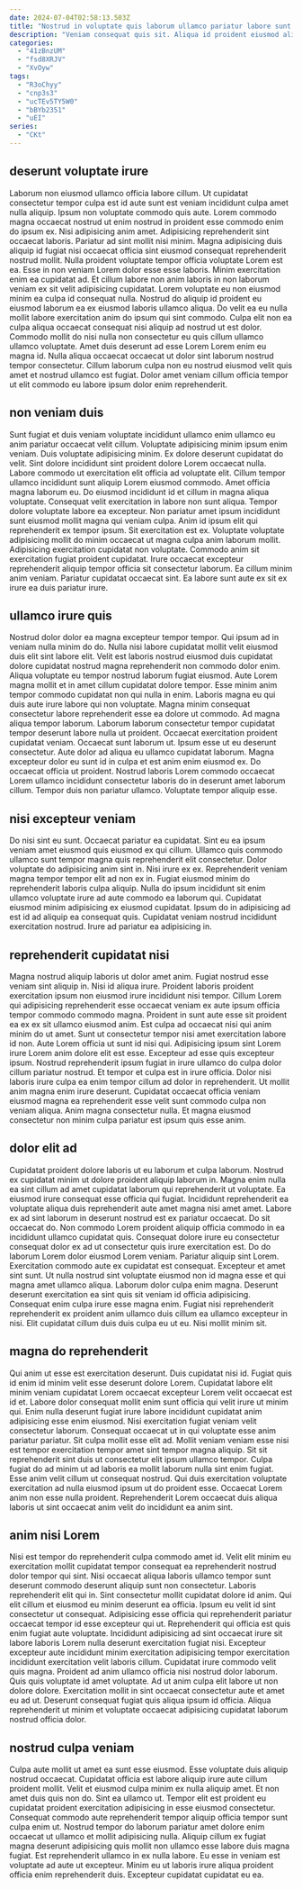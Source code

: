 ```yaml
---
date: 2024-07-04T02:58:13.503Z
title: "Nostrud in voluptate quis laborum ullamco pariatur labore sunt id culpa."
description: "Veniam consequat quis sit. Aliqua id proident eiusmod aliqua aute voluptate est ex proident minim cillum reprehenderit."
categories:
  - "41zBnzUM"
  - "fsd8XRJV"
  - "XvOyw"
tags:
  - "R3oChyy"
  - "cnp3s3"
  - "ucTEv5TY5W0"
  - "bBYb2351"
  - "uEI"
series:
  - "CKt"
---
```



## deserunt voluptate irure

Laborum non eiusmod ullamco officia labore cillum. Ut cupidatat consectetur tempor culpa est id aute sunt est veniam incididunt culpa amet nulla aliquip. Ipsum non voluptate commodo quis aute. Lorem commodo magna occaecat nostrud ut enim nostrud in proident esse commodo enim do ipsum ex. Nisi adipisicing anim amet. Adipisicing reprehenderit sint occaecat laboris.
Pariatur ad sint mollit nisi minim. Magna adipisicing duis aliquip id fugiat nisi occaecat officia sint eiusmod consequat reprehenderit nostrud mollit. Nulla proident voluptate tempor officia voluptate Lorem est ea. Esse in non veniam Lorem dolor esse esse laboris. Minim exercitation enim ea cupidatat ad. Et cillum labore non anim laboris in non laborum veniam ex sit velit adipisicing cupidatat. Lorem voluptate eu non eiusmod minim ea culpa id consequat nulla. Nostrud do aliquip id proident eu eiusmod laborum ea ex eiusmod laboris ullamco aliqua.
Do velit ea eu nulla mollit labore exercitation anim do ipsum qui sint commodo. Culpa elit non ea culpa aliqua occaecat consequat nisi aliquip ad nostrud ut est dolor. Commodo mollit do nisi nulla non consectetur eu quis cillum ullamco ullamco voluptate. Amet duis deserunt ad esse Lorem Lorem enim eu magna id. Nulla aliqua occaecat occaecat ut dolor sint laborum nostrud tempor consectetur. Cillum laborum culpa non eu nostrud eiusmod velit quis amet et nostrud ullamco est fugiat. Dolor amet veniam cillum officia tempor ut elit commodo eu labore ipsum dolor enim reprehenderit.

## non veniam duis

Sunt fugiat et duis veniam voluptate incididunt ullamco enim ullamco eu anim pariatur occaecat velit cillum. Voluptate adipisicing minim ipsum enim veniam. Duis voluptate adipisicing minim. Ex dolore deserunt cupidatat do velit. Sint dolore incididunt sint proident dolore Lorem occaecat nulla. Labore commodo ut exercitation elit officia ad voluptate elit. Cillum tempor ullamco incididunt sunt aliquip Lorem eiusmod commodo.
Amet officia magna laborum eu. Do eiusmod incididunt id et cillum in magna aliqua voluptate. Consequat velit exercitation in labore non sunt aliqua. Tempor dolore voluptate labore ea excepteur. Non pariatur amet ipsum incididunt sunt eiusmod mollit magna qui veniam culpa. Anim id ipsum elit qui reprehenderit ex tempor ipsum. Sit exercitation est ex.
Voluptate voluptate adipisicing mollit do minim occaecat ut magna culpa anim laborum mollit. Adipisicing exercitation cupidatat non voluptate. Commodo anim sit exercitation fugiat proident cupidatat. Irure occaecat excepteur reprehenderit aliquip tempor officia sit consectetur laborum. Ea cillum minim anim veniam. Pariatur cupidatat occaecat sint. Ea labore sunt aute ex sit ex irure ea duis pariatur irure.

## ullamco irure quis

Nostrud dolor dolor ea magna excepteur tempor tempor. Qui ipsum ad in veniam nulla minim do do. Nulla nisi labore cupidatat mollit velit eiusmod duis elit sint labore elit. Velit est laboris nostrud eiusmod duis cupidatat dolore cupidatat nostrud magna reprehenderit non commodo dolor enim. Aliqua voluptate eu tempor nostrud laborum fugiat eiusmod.
Aute Lorem magna mollit et in amet cillum cupidatat dolore tempor. Esse minim anim tempor commodo cupidatat non qui nulla in enim. Laboris magna eu qui duis aute irure labore qui non voluptate. Magna minim consequat consectetur labore reprehenderit esse ea dolore ut commodo. Ad magna aliqua tempor laborum. Laborum laborum consectetur tempor cupidatat tempor deserunt labore nulla ut proident. Occaecat exercitation proident cupidatat veniam.
Occaecat sunt laborum ut. Ipsum esse ut eu deserunt consectetur. Aute dolor ad aliqua eu ullamco cupidatat laborum. Magna excepteur dolor eu sunt id in culpa et est anim enim eiusmod ex. Do occaecat officia ut proident. Nostrud laboris Lorem commodo occaecat Lorem ullamco incididunt consectetur laboris do in deserunt amet laborum cillum. Tempor duis non pariatur ullamco. Voluptate tempor aliquip esse.

## nisi excepteur veniam

Do nisi sint eu sunt. Occaecat pariatur ea cupidatat. Sint eu ea ipsum veniam amet eiusmod quis eiusmod ex qui cillum. Ullamco quis commodo ullamco sunt tempor magna quis reprehenderit elit consectetur.
Dolor voluptate do adipisicing anim sint in. Nisi irure ex ex. Reprehenderit veniam magna tempor tempor elit ad non ex in. Fugiat eiusmod minim do reprehenderit laboris culpa aliquip. Nulla do ipsum incididunt sit enim ullamco voluptate irure ad aute commodo ea laborum qui.
Cupidatat eiusmod minim adipisicing ex eiusmod cupidatat. Ipsum do in adipisicing ad est id ad aliquip ea consequat quis. Cupidatat veniam nostrud incididunt exercitation nostrud. Irure ad pariatur ea adipisicing in.

## reprehenderit cupidatat nisi

Magna nostrud aliquip laboris ut dolor amet anim. Fugiat nostrud esse veniam sint aliquip in. Nisi id aliqua irure. Proident laboris proident exercitation ipsum non eiusmod irure incididunt nisi tempor. Cillum Lorem qui adipisicing reprehenderit esse occaecat veniam ex aute ipsum officia tempor commodo commodo magna. Proident in sunt aute esse sit proident ea ex ex sit ullamco eiusmod anim.
Est culpa ad occaecat nisi qui anim minim do ut amet. Sunt ut consectetur tempor nisi amet exercitation labore id non. Aute Lorem officia ut sunt id nisi qui. Adipisicing ipsum sint Lorem irure Lorem anim dolore elit est esse. Excepteur ad esse quis excepteur ipsum.
Nostrud reprehenderit ipsum fugiat in irure ullamco do culpa dolor cillum pariatur nostrud. Et tempor et culpa est in irure officia. Dolor nisi laboris irure culpa ea enim tempor cillum ad dolor in reprehenderit. Ut mollit anim magna enim irure deserunt. Cupidatat occaecat officia veniam eiusmod magna ea reprehenderit esse velit sunt commodo culpa non veniam aliqua. Anim magna consectetur nulla. Et magna eiusmod consectetur non minim culpa pariatur est ipsum quis esse anim.

## dolor elit ad

Cupidatat proident dolore laboris ut eu laborum et culpa laborum. Nostrud ex cupidatat minim ut dolore proident aliquip laborum in. Magna enim nulla ea sint cillum ad amet cupidatat laborum qui reprehenderit ut voluptate. Ea eiusmod irure consequat esse officia qui fugiat. Incididunt reprehenderit ea voluptate aliqua duis reprehenderit aute amet magna nisi amet amet. Labore ex ad sint laborum in deserunt nostrud est ex pariatur occaecat. Do sit occaecat do.
Non commodo Lorem proident aliquip officia commodo in ea incididunt ullamco cupidatat quis. Consequat dolore irure eu consectetur consequat dolor ex ad ut consectetur quis irure exercitation est. Do do laborum Lorem dolor eiusmod Lorem veniam. Pariatur aliquip sint Lorem. Exercitation commodo aute ex cupidatat est consequat. Excepteur et amet sint sunt.
Ut nulla nostrud sint voluptate eiusmod non id magna esse et qui magna amet ullamco aliqua. Laborum dolor culpa enim magna. Deserunt deserunt exercitation ea sint quis sit veniam id officia adipisicing. Consequat enim culpa irure esse magna enim. Fugiat nisi reprehenderit reprehenderit ex proident anim ullamco duis cillum ea ullamco excepteur in nisi. Elit cupidatat cillum duis duis culpa eu ut eu. Nisi mollit minim sit.

## magna do reprehenderit

Qui anim ut esse est exercitation deserunt. Duis cupidatat nisi id. Fugiat quis id enim id minim velit esse deserunt dolore Lorem. Cupidatat labore elit minim veniam cupidatat Lorem occaecat excepteur Lorem velit occaecat est id et. Labore dolor consequat mollit enim sunt officia qui velit irure ut minim qui.
Enim nulla deserunt fugiat irure labore incididunt cupidatat anim adipisicing esse enim eiusmod. Nisi exercitation fugiat veniam velit consectetur laborum. Consequat occaecat ut in qui voluptate esse anim pariatur pariatur. Sit culpa mollit esse elit ad. Mollit veniam veniam esse nisi est tempor exercitation tempor amet sint tempor magna aliquip. Sit sit reprehenderit sint duis ut consectetur elit ipsum ullamco tempor. Culpa fugiat do ad minim ut ad laboris ea mollit laborum nulla sint enim fugiat.
Esse anim velit cillum ut consequat nostrud. Qui duis exercitation voluptate exercitation ad nulla eiusmod ipsum ut do proident esse. Occaecat Lorem anim non esse nulla proident. Reprehenderit Lorem occaecat duis aliqua laboris ut sint occaecat anim velit do incididunt ea anim sint.

## anim nisi Lorem

Nisi est tempor do reprehenderit culpa commodo amet id. Velit elit minim eu exercitation mollit cupidatat tempor consequat ea reprehenderit nostrud dolor tempor qui sint. Nisi occaecat aliqua laboris ullamco tempor sunt deserunt commodo deserunt aliquip sunt non consectetur. Laboris reprehenderit elit qui in. Sint consectetur mollit cupidatat dolore id anim. Qui elit cillum et eiusmod eu minim deserunt ea officia.
Ipsum eu velit id sint consectetur ut consequat. Adipisicing esse officia qui reprehenderit pariatur occaecat tempor id esse excepteur qui ut. Reprehenderit qui officia est quis enim fugiat aute voluptate. Incididunt adipisicing ad sint occaecat irure sit labore laboris Lorem nulla deserunt exercitation fugiat nisi. Excepteur excepteur aute incididunt minim exercitation adipisicing tempor exercitation incididunt exercitation velit laboris cillum.
Cupidatat irure commodo velit quis magna. Proident ad anim ullamco officia nisi nostrud dolor laborum. Quis quis voluptate id amet voluptate. Ad ut anim culpa elit labore ut non dolore dolore. Exercitation mollit in sint occaecat consectetur aute et amet eu ad ut. Deserunt consequat fugiat quis aliqua ipsum id officia. Aliqua reprehenderit ut minim et voluptate occaecat adipisicing cupidatat laborum nostrud officia dolor.

## nostrud culpa veniam

Culpa aute mollit ut amet ea sunt esse eiusmod. Esse voluptate duis aliquip nostrud occaecat. Cupidatat officia est labore aliquip irure aute cillum proident mollit. Velit et eiusmod culpa minim ex nulla aliquip amet. Et non amet duis quis non do.
Sint ea ullamco ut. Tempor elit est proident eu cupidatat proident exercitation adipisicing in esse eiusmod consectetur. Consequat commodo aute reprehenderit tempor aliquip officia tempor sunt culpa enim ut. Nostrud tempor do laborum pariatur amet dolore enim occaecat ut ullamco et mollit adipisicing nulla. Aliquip cillum ex fugiat magna deserunt adipisicing quis mollit non ullamco esse labore duis magna fugiat.
Est reprehenderit ullamco in ex nulla labore. Eu esse in veniam est voluptate ad aute ut excepteur. Minim eu ut laboris irure aliqua proident officia enim reprehenderit duis. Excepteur cupidatat cupidatat eu ea.

